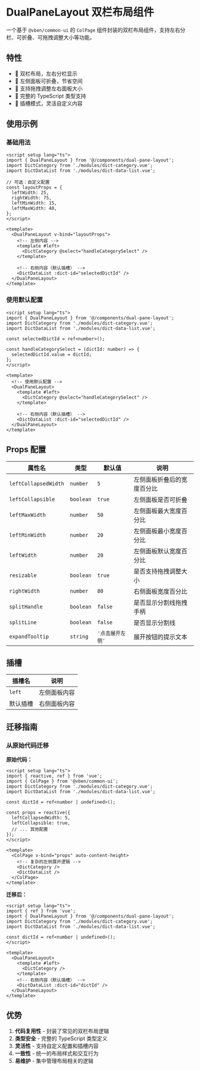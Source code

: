# DualPaneLayout 双栏布局组件

一个基于 `@vben/common-ui` 的 `ColPage` 组件封装的双栏布局组件，支持左右分栏、可折叠、可拖拽调整大小等功能。

## 特性

- 🎨 双栏布局，左右分栏显示
- 📱 左侧面板可折叠，节省空间
- 🔧 支持拖拽调整左右面板大小
- 🎯 完整的 TypeScript 类型支持
- 🔌 插槽模式，灵活自定义内容

## 使用示例

### 基础用法

```vue
<script setup lang="ts">
import { DualPaneLayout } from '@/components/dual-pane-layout';
import DictCategory from './modules/dict-category.vue';
import DictDataList from './modules/dict-data-list.vue';

// 可选：自定义配置
const layoutProps = {
  leftWidth: 25,
  rightWidth: 75,
  leftMinWidth: 15,
  leftMaxWidth: 40,
};
</script>

<template>
  <DualPaneLayout v-bind="layoutProps">
    <!-- 左侧内容 -->
    <template #left>
      <DictCategory @select="handleCategorySelect" />
    </template>

    <!-- 右侧内容（默认插槽） -->
    <DictDataList :dict-id="selectedDictId" />
  </DualPaneLayout>
</template>
```

### 使用默认配置

```vue
<script setup lang="ts">
import { DualPaneLayout } from '@/components/dual-pane-layout';
import DictCategory from './modules/dict-category.vue';
import DictDataList from './modules/dict-data-list.vue';

const selectedDictId = ref<number>();

const handleCategorySelect = (dictId: number) => {
  selectedDictId.value = dictId;
};
</script>

<template>
  <!-- 使用默认配置 -->
  <DualPaneLayout>
    <template #left>
      <DictCategory @select="handleCategorySelect" />
    </template>

    <!-- 右侧内容（默认插槽） -->
    <DictDataList :dict-id="selectedDictId" />
  </DualPaneLayout>
</template>
```

## Props 配置

| 属性名 | 类型 | 默认值 | 说明 |
| --- | --- | --- | --- |
| `leftCollapsedWidth` | `number` | `5` | 左侧面板折叠后的宽度百分比 |
| `leftCollapsible` | `boolean` | `true` | 左侧面板是否可折叠 |
| `leftMaxWidth` | `number` | `50` | 左侧面板最大宽度百分比 |
| `leftMinWidth` | `number` | `20` | 左侧面板最小宽度百分比 |
| `leftWidth` | `number` | `20` | 左侧面板默认宽度百分比 |
| `resizable` | `boolean` | `true` | 是否支持拖拽调整大小 |
| `rightWidth` | `number` | `80` | 右侧面板宽度百分比 |
| `splitHandle` | `boolean` | `false` | 是否显示分割线拖拽手柄 |
| `splitLine` | `boolean` | `false` | 是否显示分割线 |
| `expandTooltip` | `string` | `'点击展开左侧'` | 展开按钮的提示文本 |

## 插槽

| 插槽名   | 说明         |
| -------- | ------------ |
| `left`   | 左侧面板内容 |
| 默认插槽 | 右侧面板内容 |

## 迁移指南

### 从原始代码迁移

**原始代码：**

```vue
<script setup lang="ts">
import { reactive, ref } from 'vue';
import { ColPage } from '@vben/common-ui';
import DictCategory from './modules/dict-category.vue';
import DictDataList from './modules/dict-data-list.vue';

const dictId = ref<number | undefined>();

const props = reactive({
  leftCollapsedWidth: 5,
  leftCollapsible: true,
  // ... 其他配置
});
</script>

<template>
  <ColPage v-bind="props" auto-content-height>
    <!-- 复杂的左侧展开逻辑 -->
    <DictCategory />
    <DictDataList />
  </ColPage>
</template>
```

**迁移后：**

```vue
<script setup lang="ts">
import { ref } from 'vue';
import { DualPaneLayout } from '@/components/dual-pane-layout';
import DictCategory from './modules/dict-category.vue';
import DictDataList from './modules/dict-data-list.vue';

const dictId = ref<number | undefined>();
</script>

<template>
  <DualPaneLayout>
    <template #left>
      <DictCategory />
    </template>
    <!-- 右侧内容（默认插槽） -->
    <DictDataList :dict-id="dictId" />
  </DualPaneLayout>
</template>
```

## 优势

1. **代码复用性** - 封装了常见的双栏布局逻辑
2. **类型安全** - 完整的 TypeScript 类型定义
3. **灵活性** - 支持自定义配置和插槽内容
4. **一致性** - 统一的布局样式和交互行为
5. **易维护** - 集中管理布局相关的逻辑
